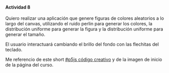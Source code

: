 #### Actividad 8

Quiero realizar una aplicación que genere figuras de colores aleatorios a lo largo del canvas, utilizando el ruido perlin para generar los colores, la distribución uniforme para generar la figura y la distribución uniforme para generar el tamaño.

El usuario interactuará cambiando el brillo del fondo con las flechitas del teclado.

Me referencio de este short [#p5js código creativo](https://www.youtube.com/shorts/ajCgSiCyi6w) y de la imagen de inicio de la página del curso.
